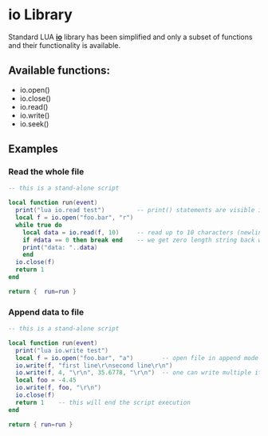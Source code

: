 # io Library

Standard LUA [**io**](https://www.lua.org/manual/5.2/manual.html#6.8) library has been simplified and only a subset of functions and their functionality is available.&#x20;

## Available functions:

* io.open()
* io.close()
* io.read()
* io.write()
* io.seek()

## Examples

### Read the whole file

```lua
-- this is a stand-alone script

local function run(event)
  print("lua io.read test")         -- print() statements are visible in Debug output window
  local f = io.open("foo.bar", "r")
  while true do
    local data = io.read(f, 10)     -- read up to 10 characters (newline char also counts!)
    if #data == 0 then break end    -- we get zero length string back when we reach end of the file
    print("data: "..data)
    end
  io.close(f)
  return 1
end

return {  run=run }
```

### Append data to file

```lua
-- this is a stand-alone script

local function run(event)
  print("lua io.write test")
  local f = io.open("foo.bar", "a")        -- open file in append mode
  io.write(f, "first line\r\nsecond line\r\n")
  io.write(f, 4, "\r\n", 35.6778, "\r\n")  -- one can write multiple items at the same time
  local foo = -4.45
  io.write(f, foo, "\r\n")
  io.close(f)
  return 1    -- this will end the script execution
end

return { run=run }
```
